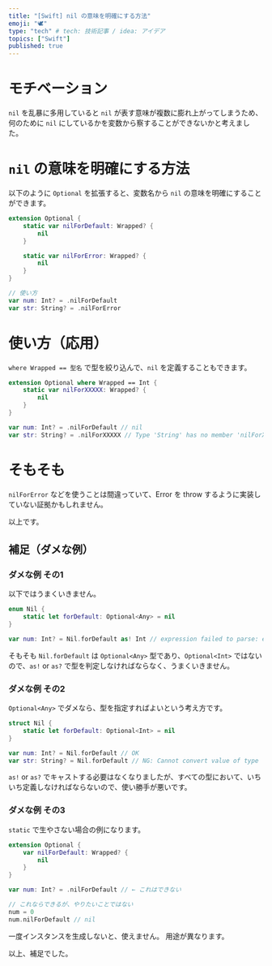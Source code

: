 ```yaml
---
title: "[Swift] nil の意味を明確にする方法"
emoji: "🕊"
type: "tech" # tech: 技術記事 / idea: アイデア
topics: ["Swift"]
published: true
---
```



# モチベーション

`nil` を乱暴に多用していると `nil` が表す意味が複数に膨れ上がってしまうため、何のために `nil` にしているかを変数から察することができないかと考えました。

# `nil` の意味を明確にする方法

以下のように `Optional` を拡張すると、変数名から `nil` の意味を明確にすることができます。

```swift
extension Optional {
    static var nilForDefault: Wrapped? {
        nil
    }

    static var nilForError: Wrapped? {
        nil
    }
}

// 使い方
var num: Int? = .nilForDefault
var str: String? = .nilForError
```

# 使い方（応用）

`where Wrapped == 型名` で型を絞り込んで、`nil` を定義することもできます。

```swift
extension Optional where Wrapped == Int {
    static var nilForXXXXX: Wrapped? {
        nil
    }
}

var num: Int? = .nilForDefault // nil
var str: String? = .nilForXXXXX // Type 'String' has no member 'nilForXXXXX'
```

# そもそも

`nilForError` などを使うことは間違っていて、Error を throw するように実装していない証拠かもしれません。

以上です。

## 補足（ダメな例）

### ダメな例 その1

以下ではうまくいきません。

```swift
enum Nil {
    static let forDefault: Optional<Any> = nil
}

var num: Int? = Nil.forDefault as! Int // expression failed to parse: error: op.playground:3:5: error: consecutive statements on a line must be separated by ';'
```

そもそも `Nil.forDefault` は `Optional<Any>` 型であり、`Optional<Int>` ではないので、`as!` or `as?` で型を判定しなければならなく、うまくいきません。

### ダメな例 その2

`Optional<Any>` でダメなら、型を指定すればよいという考え方です。

```swift
struct Nil {
    static let forDefault: Optional<Int> = nil
}

var num: Int? = Nil.forDefault // OK
var str: String? = Nil.forDefault // NG: Cannot convert value of type 'Optional<Int>' to specified type 'String?'
```

`as!` or `as?` でキャストする必要はなくなりましたが、すべての型において、いちいち定義しなければならないので、使い勝手が悪いです。

### ダメな例 その3

`static` で生やさない場合の例になります。

```swift
extension Optional {
    var nilForDefault: Wrapped? {
        nil
    }
}

var num: Int? = .nilForDefault // ← これはできない

// これならできるが、やりたいことではない
num = 0
num.nilForDefault // nil
```

一度インスタンスを生成しないと、使えません。
用途が異なります。

以上、補足でした。